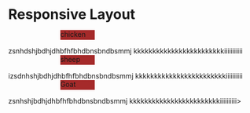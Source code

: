<!DOCTYPE html>
<html>
<head>
<meta charset="utf-8">
<title>Responsive Layout</title>
<style>

/********** Base styles **********/
* {
  box-sizing:border-box;
}
h1 {
  margin-bottom: 15px;
}

p {
  border: 1px solid black;
  background-color: #A52A2A;
  width: 30%;
  height: 100px;
  margin-right: 10px;
  margin-left: 10px;
  font-family: Helvetica;
  color: white;

}
#p1{ width: 50%;background-color: #A52A2A;
        box-sizing: content-box;
  position: relative;
  margin-top: 0%;
  margin-left: 0%;
  float: none;
  width: 70px;
  height: 20px;
  left: 106px; }
  #p2{ width: 50%;background-color: #A52A2A;
        box-sizing: content-box;
  position: relative;
  margin-top: 0%;
  margin-left: 0%;
  float: none;
  width: 70px;
  height: 20px;
  left: 106px; }
  #p3{ width: 50%;background-color: #A52A2A;
        box-sizing: content-box;
  position: relative;
  margin-top: 0%;
  margin-left: 0%;
  float: none;
  width: 70px;
  height: 20px;
  left: 106px; }



/* Simple Responsive Framework. */
.row {
  width: 80%;
}

/********** Large devices only **********/
@media (min-width: 992px) {
  .col-lg-1, .col-lg-2, .col-lg-3 {
    float: left;
    border: 1px solid green;
    margin-left: 0px;
    margin-right: 20px;
    position: relative;
  }
  .col-lg-1 {
    width: 8.33%; 

  }
  .col-lg-2 {
    width: 16%;
  }
  .col-lg-3 {
      width: 25%;
}
}

/********** Medium devices only **********/
@media (min-width: 768px) and (max-width: 991px) {
  .col-md-1, .col-md-2, .col-md-3 {
    float: left;
    border: 1px solid green;
    position: relative;
  }
  .col-md-1 {
    width: 8.33%;
  }
  .col-md-2 {
    width: 16%;
  }
  .col-md-3 {
    width: 25%;
  }
  
}
/********** Medium devices only **********/
@media  (max-width: 767px) {
  .col-md-1, .col-md-2, .col-md-3 {
    float: left;
    border: 1px solid green;
    position: relative;
  }
  .col-md-1 {
    width: 8.33%;
  }
  .col-md-2 {
    width: 16%;
  }
  .col-md-3 {
    width: 25%;
  }
  
}

</style>
</head>
<body>
<h1>Responsive Layout</h1>

<div class="row ">
 <div id="container"><div class="col-lg-3 col-md-6 "><p id="p1">chicken</p>zsnhdshjbdhjdhbfhfbhdbnsbndbsmmj
kkkkkkkkkkkkkkkkkkkkkkkkiiiiiiiiiii </div></div>
 <div id="container"><div class="col-lg-3 col-md-6"><p id="p2">sheep</p>izsdnhshjbdhjdhbfhfbhdbnsbndbsmmj
  kkkkkkkkkkkkkkkkkkkkkkkkiiiiiiiiii</div></div>
  <div id="container"><div class="col-lg-3 col-md-6"><p id="p3">Goat</p>zsnhshjbdhjdhbfhfbhdbnsbndbsmmj
    kkkkkkkkkkkkkkkkkkkkkkkkiiiiiiiiii></div></div>
  
</div>

</body>
</html>
